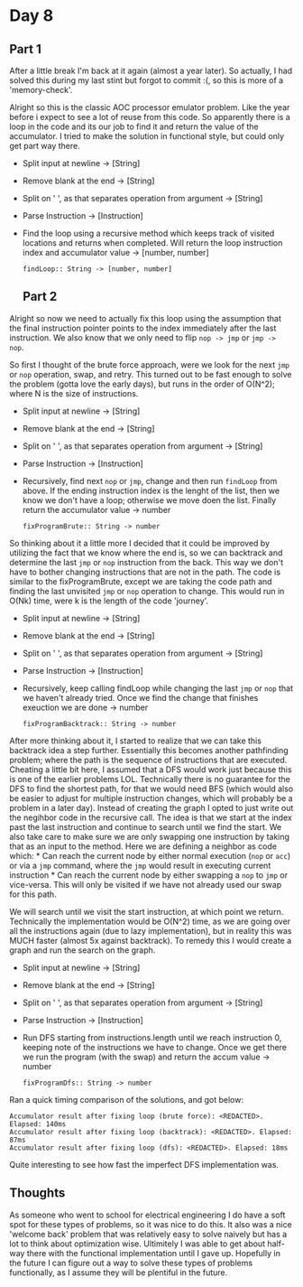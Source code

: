 # Day 8
## Part 1

After a little break I'm back at it again (almost a year later). So actually, I had solved this during my last stint but forgot to commit :(, so this is more of a 'memory-check'. 

Alright so this is the classic AOC processor emulator problem. Like the year before i expect to see a lot of reuse from this code. So apparently there is a loop in the code and its our job to find it and return the value of the accumulator. I tried to make the solution in functional style, but could only get part way there. 

* Split input at newline -> [String]
* Remove blank at the end -> [String]
* Split on ' ', as that separates operation from argument -> [String]
* Parse Instruction -> [Instruction]
* Find the loop using a recursive method which keeps track of visited locations and returns when completed. Will return the loop instruction index and accumulator value -> [number, number]

  `findLoop:: String -> [number, number]`

  ## Part 2 
Alright so now we need to actually fix this loop using the assumption that the final instruction pointer points to the index immediately after the last instruction. We also know that we only need to flip `nop -> jmp` or `jmp -> nop`.

So first I thought of the brute force approach, were we look for the next `jmp` or `nop` operation, swap, and retry. This turned out to be fast enough to solve the problem (gotta love the early days), but runs in the order of O(N^2); where N is the size of instructions.

* Split input at newline -> [String]
* Remove blank at the end -> [String]
* Split on ' ', as that separates operation from argument -> [String]
* Parse Instruction -> [Instruction]
* Recursively, find next `nop` or `jmp`, change and then run `findLoop` from above. If the ending instruction index is the lenght of the list, then we know we don't have a loop; otherwise we move doen the list. Finally return the accumulator value -> number

  `fixProgramBrute:: String -> number`

So thinking about it a little more I decided that it could be improved by utilizing the fact that we know where the end is, so we can backtrack and determine the last `jmp` or `nop` instruction from the back. This way we don't have to bother changing instructions that are not in the path. The code is similar to the fixProgramBrute, except we are taking the code path and finding the last unvisited `jmp` or `nop` operation to change. This would run in O(Nk) time, were k is the length of the code 'journey'. 

* Split input at newline -> [String]
* Remove blank at the end -> [String]
* Split on ' ', as that separates operation from argument -> [String]
* Parse Instruction -> [Instruction]
* Recursively, keep calling findLoop while changing the last `jmp` or `nop` that we haven't already tried. Once we find the change that finishes exeuction we are done -> number

  `fixProgramBacktrack:: String -> number`

After more thinking about it, I started to realize that we can take this backtrack idea a step further. Essentially this becomes another pathfinding problem; where the path is the sequence of instructions that are executed. Cheating a little bit here, I assumed that a DFS would work just because this is one of the earlier problems LOL. Technically there is no guarantee for the DFS to find the shortest path, for that we would need BFS (which would also be easier to adjust for multiple instruction changes, which will probably be a problem in a later day). Instead of creating the graph I opted to just write out the negihbor code in the recursive call. The idea is that we start at the index past the last instruction and continue to search until we find the start. We also take care to make sure we are only swapping one instruction by taking that as an input to the method. Here we are defining a neighbor as code which:
    * Can reach the current node by either normal execution (`nop` or `acc`) or via a `jmp` command, where the `jmp` would result in executing current instruction
    * Can reach the current node by either swapping a `nop` to `jmp` or vice-versa. This will only be visited if we have not already used our swap for this path.

We will search until we visit the start instruction, at which point we return. Technically the implementation would be O(N^2) time, as we are going over all the instructions again (due to lazy implementation), but in reality this was MUCH faster (almost 5x against backtrack). To remedy this I would create a graph and run the search on the graph.


* Split input at newline -> [String]
* Remove blank at the end -> [String]
* Split on ' ', as that separates operation from argument -> [String]
* Parse Instruction -> [Instruction]
* Run DFS starting from instructions.length until we reach instruction 0, keeping note of the instructions we have to change. Once we get there we run the program (with the swap) and return the accum value -> number

  `fixProgramDfs:: String -> number`

Ran a quick timing comparison of the solutions, and got below:
```
Accumulator result after fixing loop (brute force): <REDACTED>. Elapsed: 140ms
Accumulator result after fixing loop (backtrack): <REDACTED>. Elapsed: 87ms
Accumulator result after fixing loop (dfs): <REDACTED>. Elapsed: 18ms
```

Quite interesting to see how fast the imperfect DFS implementation was.

## Thoughts
As someone who went to school for electrical engineering I do have a soft spot for these types of problems, so it was nice to do this. It also was a nice 'welcome back' problem that was relatively easy to solve naively but has a lot to think about optimization wise. Ultimitely I was able to get about half-way there with the functional implementation until I gave up. Hopefully in the future I can figure out a way to solve these types of problems functionally, as I assume they will be plentiful in the future.